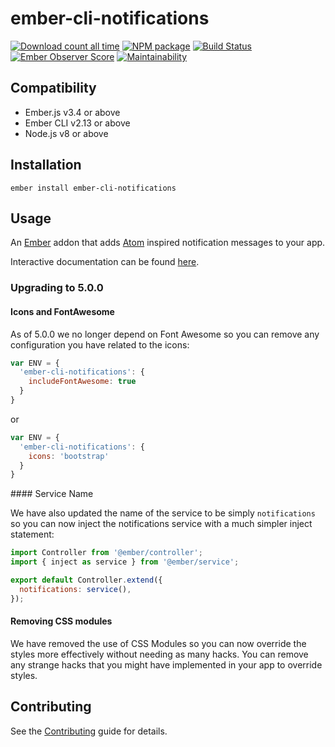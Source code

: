 # ember-cli-notifications

[![Download count all time](https://img.shields.io/npm/dt/ember-cli-notifications.svg)](https://www.npmjs.com/package/ember-cli-notifications)
[![NPM package](https://img.shields.io/npm/v/ember-cli-notifications.svg)](https://www.npmjs.com/package/ember-cli-notifications)
[![Build Status](https://travis-ci.org/mansona/ember-cli-notifications.svg?branch=master)](https://travis-ci.org/mansona/ember-cli-notifications)
[![Ember Observer Score](http://emberobserver.com/badges/ember-cli-notifications.svg)](http://emberobserver.com/addons/ember-cli-notifications)
[![Maintainability](https://api.codeclimate.com/v1/badges/2d7784a2ad1c27cb8250/maintainability)](https://codeclimate.com/github/mansona/ember-cli-notifications/maintainability)


Compatibility
------------------------------------------------------------------------------

* Ember.js v3.4 or above
* Ember CLI v2.13 or above
* Node.js v8 or above


Installation
------------------------------------------------------------------------------

```
ember install ember-cli-notifications
```


Usage
------------------------------------------------------------------------------

An [Ember](http://emberjs.com) addon that adds [Atom](https://github.com/atom/notifications) inspired notification messages to your app.

Interactive documentation can be found [here](https://ember-cli-notifications.netlify.com).

### Upgrading to 5.0.0

#### Icons and FontAwesome

As of 5.0.0 we no longer depend on Font Awesome so you can remove any configuration you have related to the icons:

```js
var ENV = {
  'ember-cli-notifications': {
    includeFontAwesome: true
  }
}
```

or

```js
var ENV = {
  'ember-cli-notifications': {
    icons: 'bootstrap'
  }
}
```

#### Service Name

We have also updated the name of the service to be simply `notifications` so you can now inject the notifications service with a much simpler inject statement:

```js
import Controller from '@ember/controller';
import { inject as service } from '@ember/service';

export default Controller.extend({
  notifications: service(),
});
```

#### Removing CSS modules

We have removed the use of CSS Modules so you can now override the styles more effectively without needing as many hacks. You can remove any strange hacks that you might have implemented in your app to override styles.

Contributing
------------------------------------------------------------------------------
See the [Contributing](CONTRIBUTING.md) guide for details.
